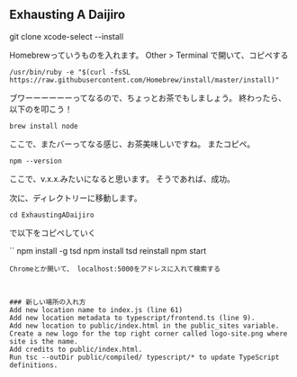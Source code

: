## Exhausting A Daijiro



git clone
xcode-select --install


Homebrewっていうものを入れます。
Other > Terminal で開いて、コピペする 
```
/usr/bin/ruby -e "$(curl -fsSL https://raw.githubusercontent.com/Homebrew/install/master/install)"
```
ブワーーーーーーってなるので、ちょっとお茶でもしましょう。
終わったら、以下のを叩こう！

```
brew install node
```
ここで、またバーってなる感じ、お茶美味しいですね。
またコピペ。
```
npm --version
```
ここで、v.x.x.みたいになると思います。
そうであれば、成功。

次に、ディレクトリーに移動します。
```
cd ExhaustingADaijiro
```
で以下をコピペしていく


``
npm install -g tsd
npm install 
tsd reinstall
npm start
```
Chromeとか開いて、 localhost:5000をアドレスに入れて検索する



### 新しい場所の入れ方
Add new location name to index.js (line 61)
Add new location metadata to typescript/frontend.ts (line 9).
Add new location to public/index.html in the public_sites variable.
Create a new logo for the top right corner called logo-site.png where site is the name.
Add credits to public/index.html.
Run tsc --outDir public/compiled/ typescript/* to update TypeScript definitions.